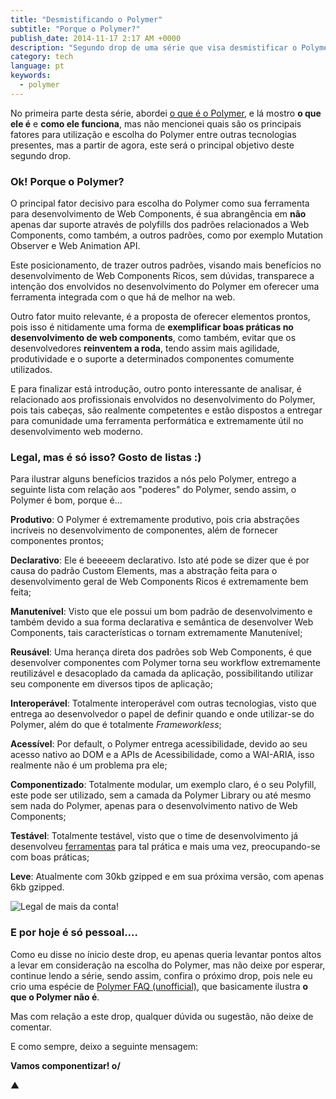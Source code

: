 ```yaml
---
title: "Desmistificando o Polymer"
subtitle: "Porque o Polymer?"
publish_date: 2014-11-17 2:17 AM +0000
description: "Segundo drop de uma série que visa desmistificar o Polymer."
category: tech
language: pt
keywords:
  - polymer
---
```


No primeira parte desta série, abordei [o que é o Polymer](https://betomuniz.com/blog/desmistificando-o-polymer-parte-1/), e lá mostro **o que ele é** e **como ele funciona**, mas não mencionei quais são os principais fatores para utilização e escolha do Polymer entre outras tecnologias presentes, mas a partir de agora, este será o principal objetivo deste segundo drop.

### Ok! Porque o Polymer?

O principal fator decisivo para escolha do Polymer como sua ferramenta para desenvolvimento de Web Components, é sua abrangência em **não** apenas dar suporte através de polyfills dos padrões relacionados a Web Components, como também, a outros padrões, como por exemplo Mutation Observer e Web Animation API.

Este posicionamento, de trazer outros padrões, visando mais benefícios no desenvolvimento de Web Components Ricos, sem dúvidas, transparece a intenção dos envolvidos no desenvolvimento do Polymer em oferecer uma ferramenta integrada com o que há de melhor na web.

Outro fator muito relevante, é a proposta de oferecer elementos prontos, pois isso é nitidamente uma forma de **exemplificar boas práticas no desenvolvimento de web components**, como também, evitar que os desenvolvedores **reinventem a roda**, tendo assim mais agilidade, produtividade e o suporte a determinados componentes comumente utilizados.

E para finalizar está introdução, outro ponto interessante de analisar, é relacionado aos profissionais envolvidos no desenvolvimento do Polymer, pois tais cabeças, são realmente competentes e estão dispostos a entregar para comunidade uma ferramenta performática e extremamente útil no desenvolvimento web moderno.

### Legal, mas é só isso? Gosto de listas :)

Para ilustrar alguns benefícios trazidos a nós pelo Polymer, entrego a seguinte lista com relação aos "poderes" do Polymer, sendo assim, o Polymer é bom, porque é...

**Produtivo**: O Polymer é extremamente produtivo, pois cria abstrações incríveis no desenvolvimento de componentes, além de fornecer componentes prontos;

**Declarativo**: Ele é beeeeem declarativo. Isto até pode se dizer que é por causa do padrão Custom Elements, mas a abstração feita para o desenvolvimento geral de Web Components Ricos é extremamente bem feita;

**Manutenível**: Visto que ele possui um bom padrão de desenvolvimento e também devido a sua forma declarativa e semântica de desenvolver Web Components, tais características o tornam extremamente Manutenível;

**Reusável**: Uma herança direta dos padrões sob Web Components, é que desenvolver componentes com Polymer torna seu workflow extremamente reutilizável e desacoplado da camada da aplicação, possibilitando utilizar seu componente em diversos tipos de aplicação;

**Interoperável**: Totalmente interoperável com outras tecnologias, visto que entrega ao desenvolvedor o papel de definir quando e onde utilizar-se do Polymer, além do que é totalmente _Frameworkless_;

**Acessível**: Por default, o Polymer entrega acessibilidade, devido ao seu acesso nativo ao DOM e a APIs de Acessibilidade, como a WAI-ARIA, isso realmente não é um problema pra ele;

**Componentizado**: Totalmente modular, um exemplo claro, é o seu Polyfill, este pode ser utilizado, sem a camada da Polymer Library ou até mesmo sem nada do Polymer, apenas para o desenvolvimento nativo de Web Components;

**Testável**: Totalmente testável, visto que o time de desenvolvimento já desenvolveu [ferramentas](https://github.com/Polymer/web-component-tester) para tal prática e mais uma vez, preocupando-se com boas práticas;

**Leve**: Atualmente com 30kb gzipped e em sua próxima versão, com apenas 6kb gzipped.

![Legal de mais da conta!](https://cldup.com/64w5k6CfKm.gif)

### E por hoje é só pessoal....

Como eu disse no ínicio deste drop, eu apenas queria levantar pontos altos a levar em consideração na escolha do Polymer, mas não deixe por esperar, continue lendo a série, sendo assim, confira o próximo drop, pois nele eu crio uma espécie de [Polymer FAQ (unofficial)](https://betomuniz.com/blog/desmistificando-o-polymer-parte-3/), que basicamente ilustra **o que o Polymer não é**.

Mas com relação a este drop, qualquer dúvida ou sugestão, não deixe de comentar.

E como sempre, deixo a seguinte mensagem:

**Vamos componentizar! o/**

▲

